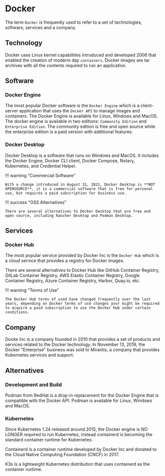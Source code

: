 # Docker
The term `Docker` is frequently used to refer to a set of technologies, software, services and a company.

## Technology
Docker uses Linux kernel capabilities introduced and developed 2006 that enabled the creation of moderm day `containers`. Docker images are tar archives with all the contents required to run an application.

## Software

### Docker Engine
The most popular Docker software is the `Docker Engine` which is a client-server application that uses the `Docker API` to manage images and containers. The Docker Engine is available for Linux, Windows and MacOS.
The docker engine is available in two editions: `Community Edition` and `Enterprise Edition`. The community edition is free and open source while the enterprise edition is a paid version with additional features.

### Docker Desktop
Docker Desktop is a software that runs on Windows and MacOS. It includes the Docker Engine, Docker CLI client, Docker Compose, Notary, Kubernetes, and Credential Helper.

!!! warning "Commercial Software"

    With a change introduced in August 31, 2021, Docker Desktop is **NOT OPENSOURCE**, it is a commercial software that is free for personal use, but requires a paid subscription for business use.

!!! success "OSS Alternatives"

    There are several alternatives to Docker Desktop that are free and open source, including Rancher Desktop and Podman Desktop.

## Services

### Docker Hub
The most popular service provided by Docker Inc is the `Docker Hub` which is a cloud service that provides a registry for Docker images.

There are several alternatives to Docker Hub like GitHub Container Registry, GitLab Container Registry, AWS Elastic Container Registry, Google Container Registry, Azure Container Registry, Harbor, Quay.io, etc.

!!! warning "Terms of Use"

    The Docker Hub terms of used have changed frequently over the last years, depending on Docker terms of use changes your might be required to acquire a paid subscription to use the Docker Hub under certain conditions.




## Company

Docke Inc is a company founded in 2010 that provides a set of products and services related to the Docker technology. In November 13, 2019, the Docker "Enterprise" business was sold to Mirantis, a company that provides Kubernetes services and support.

## Alternatives

### Development and Build

Podman from RedHat is a drop-in replacement for the Docker Engine that is compatible with the Docker API. Podman is available for Linux, Windows and MacOS.

### Kubernetes

Since Kubernetes 1.24 released around 2015, the Docker engine is NO LONGER required to run Kubernetes, instead containerd is becoming the standard container runtime for Kubernetes.

Containerd is a container runtime developed by Docker Inc and donated to the Cloud Native Computing Foundation (CNCF) in 2017.

K3s is a lightweight Kubernetes distribution that uses containerd as the container runtime.